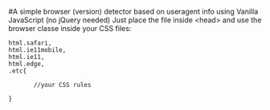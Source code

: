 #A simple browser (version) detector based on useragent info using Vanilla JavaScript (no jQuery needed)
Just place the file inside \<head\> and use the browser classe inside your CSS files: 
```
html.safari,
html.ie11mobile,
html.ie11,
html.edge,
.etc{

       //your CSS rules
       
}
```
